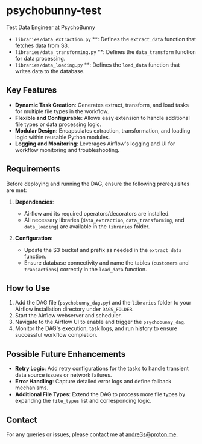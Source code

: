 # psychobunny-test
Test Data Engineer at PsychoBunny

- `libraries/data_extraction.py` **: Defines the `extract_data` function that fetches data from S3.
- `libraries/data_transforming.py` **: Defines the `data_transform` function for data processing.
- `libraries/data_loading.py` **: Defines the `load_data` function that writes data to the database.

## Key Features
- **Dynamic Task Creation**: Generates extract, transform, and load tasks for multiple file types in the workflow.
- **Flexible and Configurable**: Allows easy extension to handle additional file types or data processing logic.
- **Modular Design**: Encapsulates extraction, transformation, and loading logic within reusable Python modules.
- **Logging and Monitoring**: Leverages Airflow's logging and UI for workflow monitoring and troubleshooting.

## Requirements
Before deploying and running the DAG, ensure the following prerequisites are met:
1. **Dependencies**:
    - Airflow and its required operators/decorators are installed.
    - All necessary libraries (`data_extraction`, `data_transforming`, and `data_loading`) are available in the `libraries` folder.

2. **Configuration**:
    - Update the S3 bucket and prefix as needed in the `extract_data` function.
    - Ensure database connectivity and name the tables (`customers` and `transactions`) correctly in the `load_data` function.

## How to Use
1. Add the DAG file (`psychobunny_dag.py`) and the `libraries` folder to your Airflow installation directory under `DAGS_FOLDER`.
2. Start the Airflow webserver and scheduler.
3. Navigate to the Airflow UI to enable and trigger the `psychobunny_dag`.
4. Monitor the DAG's execution, task logs, and run history to ensure successful workflow completion.

## Possible Future Enhancements
- **Retry Logic**: Add retry configurations for the tasks to handle transient data source issues or network failures.
- **Error Handling**: Capture detailed error logs and define fallback mechanisms.
- **Additional File Types**: Extend the DAG to process more file types by expanding the `file_types` list and corresponding logic.

## Contact

For any queries or issues, please contact me at [andre3s@proton.me](mailto:andre3s@proton.me).

